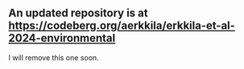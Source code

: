 ## An updated repository is at https://codeberg.org/aerkkila/erkkila-et-al-2024-environmental
I will remove this one soon.
